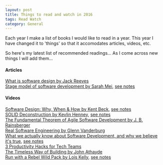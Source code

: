 ```yaml
---
layout: post
title: Things to read and watch in 2016
tags: Read Watch
category: General
---
```

Each year I make a list of books I would like to read in a year. This year I have changed it to 'things' so that it accomodates articles, videos, etc.

So here's my latest list of recommended readings... As I come across new things I will add them...

#### Articles ####

[What is software design by Jack Reeves](http://www.developerdotstar.com/mag/articles/reeves_design.html)  
[Stage model of software development by Sarah Mei](https://storify.com/sarahmei/the-factory-the-workshop-and-the-stage), [see notes](http://blog.markpearl.co.za/Stage-Model-of-Software-Development)  

#### Videos ####

[Software Design: Why, When & How by Kent Beck](https://vimeo.com/105771493), [see notes](http://blog.markpearl.co.za/Software-Design-Why-When-How)  
[SOLID Deconstruction by Kevlin Henney](https://vimeo.com/157708450), [see notes](http://blog.markpearl.co.za/SOLID-Deconstruction)  
[The Fundamental Theorem of Agile Software Development by J. B. Rainsberger](https://vimeo.com/79106557)   
[Real Software Engineering by Glenn Vanderburg](https://www.youtube.com/watch?v=NP9AIUT9nos)  
[What we actually know about Software Development, and why we believe it's true](https://vimeo.com/9270320), [see notes](http://blog.markpearl.co.za/What-We-Actually-Know-About-Software-Development-And-Why-We-Believe-It-Is-True)  
[3 Productivity Hacks for Tech Teams](https://www.youtube.com/watch?v=ZO8hN6Nvl5Y)  
[The Timeless Way of Building by John Athayde](https://youtu.be/DJJbIjlLmLM)  
[Run with a Rebel Wild Pack by Lois Kelly](https://www.youtube.com/watch?v=WGcrwz7X4B0), [see notes](http://blog.markpearl.co.za/Dealing-with-change)  
